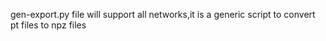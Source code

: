 gen-export.py file will support all networks,it is a generic script to convert pt files to npz files
